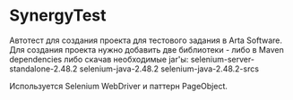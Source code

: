 # SynergyTest
Автотест для создания проекта для тестового задания в Arta Software. 
Для создания проекта нужно добавить две библиотеки - либо в Maven dependencies либо скачав необходимые jar'ы:
  selenium-server-standalone-2.48.2
  selenium-java-2.48.2
  selenium-java-2.48.2-srcs
  
Используется Selenium WebDriver и паттерн PageObject.
